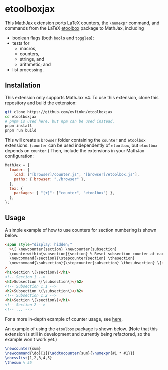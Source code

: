 # etoolboxjax

This [MathJax](https://www.mathjax.org/) extension ports LaTeX counters, the `\numexpr`
command, and commands from the LaTeX [etoolbox](https://ctan.org/pkg/etoolbox) package
to MathJax, including

- boolean flags (both `bool`s and `toggle`s);
- tests for
  - macros,
  - counters,
  - strings, and
  - arithmetic; and
- list processing.

## Installation

This extension only supports MathJax v4. To use this extension, clone this repository
and build the extension:

```bash
git clone https://github.com/evfinkn/etoolboxjax
cd etoolboxjax
# pnpm is used here, but npm can be used instead.
pnpm install
pnpm run build
```

This will create a `browser` folder containing the `counter` and `etoolbox` extensions.
(`counter` can be used independently of `etoolbox`, but `etoolbox` depends on
`counter`.) Then, include the extensions in your MathJax configuration:

```javascript
MathJax = {
  loader: {
    load: ["[browser]/counter.js", "[browser]/etoolbox.js"],
    paths: { browser: "./browser" },
  },
  tex: {
    packages: { "[+]": ["counter", "etoolbox"] },
  },
};
```

## Usage

A simple example of how to use counters for section numbering is shown below.

```html
<span style="display: hidden;"
  >\[ \newcounter{section} \newcounter{subsection}
  \counterwithin{subsection}{section} % Reset subsection counter at each section
  \newcommand{\section}{\stepcounter{section} \thesection}
  \newcommand{\subsection}{\stepcounter{subsection} \thesubsection} \]</span
>
<h1>Section \(\section\)</h1>
<!-- Section 1 -->
<h2>Subsection \(\subsection\)</h2>
<!-- Subsection 1.1 -->
<h2>Subsection \(\subsection\)</h2>
<!-- Subsection 1.2 -->
<h1>Section \(\section\)</h1>
<!-- Section 2 -->
<!-- ... -->
```

For a more in-depth example of counter usage, see [here](./demo.html).

An example of using the `etoolbox` package is shown below. (Note that this extension
is still in development and currently being refactored, so the example won't work yet.)

```latex
\newcounter{sum}
\newcommand{\do}[1]{\addtocounter{sum}{\numexpr{#1 * #1}}}
\docsvlist{1,2,3,4,5}
\thesum % 55
```
